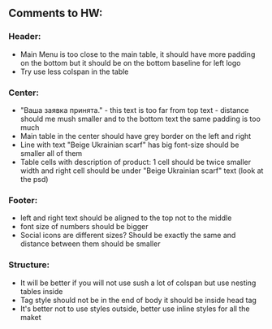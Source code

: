 ## Comments to HW:

### Header: 
- Main Menu is too close to the main table, it should have more padding on the bottom but it should be on the bottom baseline for left logo
- Try use less colspan in the table


### Center:
- "Ваша заявка принята." - this text is too far from top text - distance should me mush smaller and to the bottom text the same padding is too much
- Main table in the center should have grey border on the left and right
- Line with text "Beige Ukrainian scarf" has big font-size should be smaller all of them
- Table cells with description of product: 1 cell should be twice smaller width and right cell should be under "Beige Ukrainian scarf" text (look at the psd)


### Footer: 
- left and right text should be aligned to the top not to the middle
- font size of numbers should be bigger
- Social icons are different sizes? Should be exactly the same and distance between them should be smaller


### Structure:
- It will be better if you will not use sush a lot of colspan but use nesting tables inside
- Tag style should not be in the end of body it should be inside head tag
- It's better not to use styles outside, better use inline styles for all the maket
